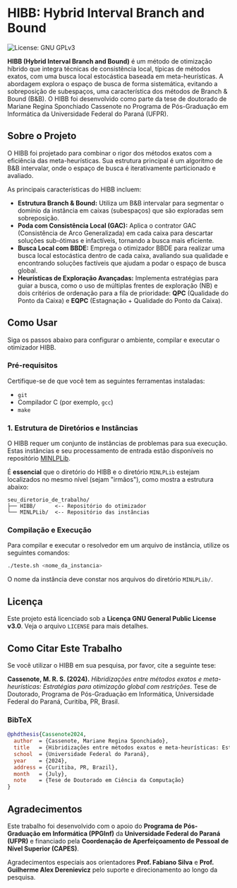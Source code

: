 # HIBB: Hybrid Interval Branch and Bound

![License: GNU GPLv3](https://img.shields.io/badge/License-GPLv3-blue.svg)

**HIBB (Hybrid Interval Branch and Bound)** é um método de otimização híbrido que integra técnicas de consistência local, típicas de métodos exatos, com uma busca local estocástica baseada em meta-heurísticas.  A abordagem explora o espaço de busca de forma sistemática, evitando a sobreposição de subespaços, uma característica dos métodos de Branch & Bound (B&B).  O HIBB foi desenvolvido como parte da tese de doutorado de Mariane Regina Sponchiado Cassenote no Programa de Pós-Graduação em Informática da Universidade Federal do Paraná (UFPR).

## Sobre o Projeto

O HIBB foi projetado para combinar o rigor dos métodos exatos com a eficiência das meta-heurísticas.  Sua estrutura principal é um algoritmo de B&B intervalar, onde o espaço de busca é iterativamente particionado e avaliado. 

As principais características do HIBB incluem:

* **Estrutura Branch & Bound:** Utiliza um B&B intervalar para segmentar o domínio da instância em caixas (subespaços) que são exploradas sem sobreposição. 
* **Poda com Consistência Local (GAC):** Aplica o contrator GAC (Consistência de Arco Generalizada) em cada caixa para descartar soluções sub-ótimas e infactíveis, tornando a busca mais eficiente. 
* **Busca Local com BBDE:** Emprega o otimizador BBDE para realizar uma busca local estocástica dentro de cada caixa, avaliando sua qualidade e encontrando soluções factíveis que ajudam a podar o espaço de busca global. 
* **Heurísticas de Exploração Avançadas:** Implementa estratégias para guiar a busca, como o uso de múltiplas frentes de exploração (NB) e dois critérios de ordenação para a fila de prioridade: **QPC** (Qualidade do Ponto da Caixa) e **EQPC** (Estagnação + Qualidade do Ponto da Caixa). 

## Como Usar

Siga os passos abaixo para configurar o ambiente, compilar e executar o otimizador HIBB.

### Pré-requisitos

Certifique-se de que você tem as seguintes ferramentas instaladas:
* `git`
* Compilador C (por exemplo, `gcc`)
* `make`

### 1. Estrutura de Diretórios e Instâncias

O HIBB requer um conjunto de instâncias de problemas para sua execução. Estas instâncias e seu processamento de entrada estão disponíveis no repositório [MINLPLib](https://github.com/MSponchiado/MINLPLib.git).

É **essencial** que o diretório do HIBB e o diretório `MINLPLib` estejam localizados no mesmo nível (sejam "irmãos"), como mostra a estrutura abaixo:

```
seu_diretorio_de_trabalho/
├── HIBB/      <-- Repositório do otimizador
└── MINLPLib/  <-- Repositório das instâncias
```

### Compilação e Execução

Para compilar e executar o resolvedor em um arquivo de instância, utilize os seguintes comandos:

```bash
./teste.sh <nome_da_instancia>
```

O nome da instância deve constar nos arquivos do diretório `MINLPLib/`.

## Licença

Este projeto está licenciado sob a **Licença GNU General Public License v3.0**. Veja o arquivo `LICENSE` para mais detalhes.

## Como Citar Este Trabalho

Se você utilizar o HIBB em sua pesquisa, por favor, cite a seguinte tese:

**Cassenote, M. R. S. (2024).** *Hibridizações entre métodos exatos e meta-heurísticas: Estratégias para otimização global com restrições*. Tese de Doutorado, Programa de Pós-Graduação em Informática, Universidade Federal do Paraná, Curitiba, PR, Brasil.

### BibTeX

```bibtex
@phdthesis{Cassenote2024,
  author  = {Cassenote, Mariane Regina Sponchiado},
  title   = {Hibridizações entre métodos exatos e meta-heurísticas: Estratégias para otimização global com restrições},
  school  = {Universidade Federal do Paraná},
  year    = {2024},
  address = {Curitiba, PR, Brazil},
  month   = {July},
  note    = {Tese de Doutorado em Ciência da Computação}
}
```

## Agradecimentos

Este trabalho foi desenvolvido com o apoio do **Programa de Pós-Graduação em Informática (PPGInf)** da **Universidade Federal do Paraná (UFPR)** e financiado pela **Coordenação de Aperfeiçoamento de Pessoal de Nível Superior (CAPES)**. 

Agradecimentos especiais aos orientadores **Prof. Fabiano Silva** e **Prof. Guilherme Alex Derenievicz** pelo suporte e direcionamento ao longo da pesquisa.
